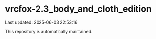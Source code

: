# vrcfox-2.3_body_and_cloth_edition

Last updated: 2025-06-03 22:53:16

This repository is automatically maintained.
